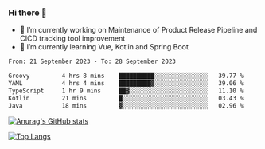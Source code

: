 ### Hi there 👋

- 🔭 I’m currently working on Maintenance of Product Release Pipeline and CICD tracking tool improvement
- 🌱 I’m currently learning Vue, Kotlin and Spring Boot

<!--START_SECTION:waka-->

```txt
From: 21 September 2023 - To: 28 September 2023

Groovy         4 hrs 8 mins    ██████████░░░░░░░░░░░░░░░   39.77 %
YAML           4 hrs 4 mins    █████████▓░░░░░░░░░░░░░░░   39.06 %
TypeScript     1 hr 9 mins     ██▓░░░░░░░░░░░░░░░░░░░░░░   11.10 %
Kotlin         21 mins         █░░░░░░░░░░░░░░░░░░░░░░░░   03.43 %
Java           18 mins         ▓░░░░░░░░░░░░░░░░░░░░░░░░   02.96 %
```

<!--END_SECTION:waka-->

[![Anurag's GitHub stats](https://github-readme-stats.vercel.app/api?username=yunhao981&show_icons=true&theme=solarized-dark)](https://github.com/anuraghazra/github-readme-stats)

[![Top Langs](https://github-readme-stats.vercel.app/api/top-langs/?username=yunhao981&theme=solarized-dark&layout=compact)](https://github.com/anuraghazra/github-readme-stats)

<!--
**yunhao981/yunhao981** is a ✨ _special_ ✨ repository because its `README.md` (this file) appears on your GitHub profile.

Here are some ideas to get you started:

- 🔭 I’m currently working on Maintenance of Release Pipeline and CICD tracking tool improvement
- 🌱 I’m currently learning Vue, Kotlin and Spring Boot
- 👯 I’m looking to collaborate on ...
- 🤔 I’m looking for help with ...
- 💬 Ask me about ...
- 📫 How to reach me: ...
- 😄 Pronouns: ...
- ⚡ Fun fact: ...
-->


